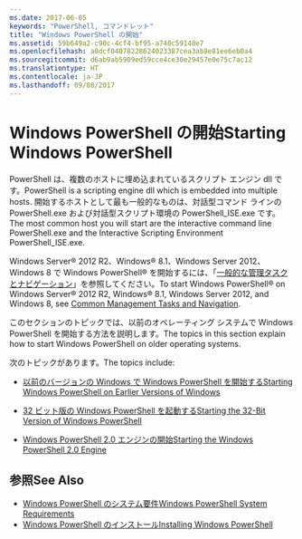 ```yaml
---
ms.date: 2017-06-05
keywords: "PowerShell, コマンドレット"
title: "Windows PowerShell の開始"
ms.assetid: 59b649a2-c90c-4cf4-bf95-a740c59148e7
ms.openlocfilehash: a8dcf04078228624023387cea3ab8e81ee6eb0a4
ms.sourcegitcommit: d6ab9ab5909ed59cce4ce30e29457e0e75c7ac12
ms.translationtype: HT
ms.contentlocale: ja-JP
ms.lasthandoff: 09/08/2017
---
```

# <a name="starting-windows-powershell"></a><span data-ttu-id="92350-103">Windows PowerShell の開始</span><span class="sxs-lookup"><span data-stu-id="92350-103">Starting Windows PowerShell</span></span>
<span data-ttu-id="92350-104">PowerShell は、複数のホストに埋め込まれているスクリプト エンジン dll です。</span><span class="sxs-lookup"><span data-stu-id="92350-104">PowerShell is a scripting engine dll which is embedded into multiple hosts.</span></span>  <span data-ttu-id="92350-105">開始するホストとして最も一般的なものは、対話型コマンド ラインの PowerShell.exe および対話型スクリプト環境の PowerShell_ISE.exe です。</span><span class="sxs-lookup"><span data-stu-id="92350-105">The most common host you will start are the interactive command line PowerShell.exe and the Interactive Scripting Environment PowerShell_ISE.exe.</span></span>  

<span data-ttu-id="92350-106">Windows Server® 2012 R2、Windows® 8.1、Windows Server 2012、Windows 8 で Windows PowerShell® を開始するには、「[一般的な管理タスクとナビゲーション](http://technet.microsoft.com/library/hh831491.aspx)」を参照してください。</span><span class="sxs-lookup"><span data-stu-id="92350-106">To start Windows PowerShell® on Windows Server® 2012 R2, Windows® 8.1, Windows Server 2012, and Windows 8, see [Common Management Tasks and Navigation](http://technet.microsoft.com/library/hh831491.aspx).</span></span>

<span data-ttu-id="92350-107">このセクションのトピックでは、以前のオペレーティング システムで Windows PowerShell を開始する方法を説明します。</span><span class="sxs-lookup"><span data-stu-id="92350-107">The topics in this section explain how to start Windows PowerShell on older operating systems.</span></span>

<span data-ttu-id="92350-108">次のトピックがあります。</span><span class="sxs-lookup"><span data-stu-id="92350-108">The topics include:</span></span>

- [<span data-ttu-id="92350-109">以前のバージョンの Windows で Windows PowerShell を開始する</span><span class="sxs-lookup"><span data-stu-id="92350-109">Starting Windows PowerShell on Earlier Versions of Windows</span></span>](Starting-Windows-PowerShell-on-Earlier-Versions-of-Windows.md)

- [<span data-ttu-id="92350-110">32 ビット版の Windows PowerShell を起動する</span><span class="sxs-lookup"><span data-stu-id="92350-110">Starting the 32-Bit Version of Windows PowerShell</span></span>](Starting-the-32-Bit-Version-of-Windows-PowerShell.md)

- [<span data-ttu-id="92350-111">Windows PowerShell 2.0 エンジンの開始</span><span class="sxs-lookup"><span data-stu-id="92350-111">Starting the Windows PowerShell 2.0 Engine</span></span>](Starting-the-Windows-PowerShell-2.0-Engine.md)

## <a name="see-also"></a><span data-ttu-id="92350-112">参照</span><span class="sxs-lookup"><span data-stu-id="92350-112">See Also</span></span>
- [<span data-ttu-id="92350-113">Windows PowerShell のシステム要件</span><span class="sxs-lookup"><span data-stu-id="92350-113">Windows PowerShell System Requirements</span></span>](Windows-PowerShell-System-Requirements.md)
- [<span data-ttu-id="92350-114">Windows PowerShell のインストール</span><span class="sxs-lookup"><span data-stu-id="92350-114">Installing Windows PowerShell</span></span>](Installing-Windows-PowerShell.md)

